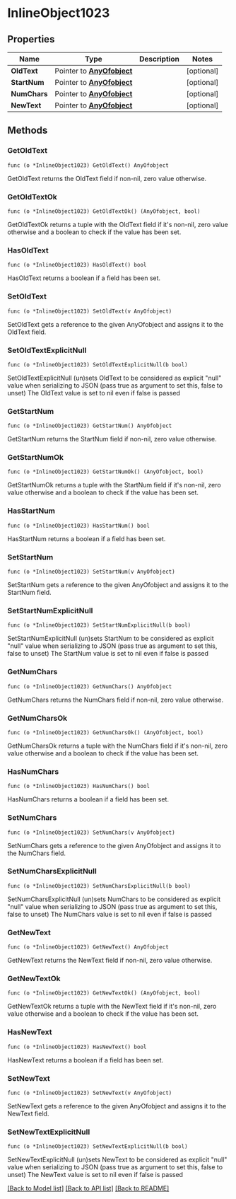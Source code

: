 # InlineObject1023

## Properties

Name | Type | Description | Notes
------------ | ------------- | ------------- | -------------
**OldText** | Pointer to [**AnyOfobject**](anyOf&lt;object&gt;.md) |  | [optional] 
**StartNum** | Pointer to [**AnyOfobject**](anyOf&lt;object&gt;.md) |  | [optional] 
**NumChars** | Pointer to [**AnyOfobject**](anyOf&lt;object&gt;.md) |  | [optional] 
**NewText** | Pointer to [**AnyOfobject**](anyOf&lt;object&gt;.md) |  | [optional] 

## Methods

### GetOldText

`func (o *InlineObject1023) GetOldText() AnyOfobject`

GetOldText returns the OldText field if non-nil, zero value otherwise.

### GetOldTextOk

`func (o *InlineObject1023) GetOldTextOk() (AnyOfobject, bool)`

GetOldTextOk returns a tuple with the OldText field if it's non-nil, zero value otherwise
and a boolean to check if the value has been set.

### HasOldText

`func (o *InlineObject1023) HasOldText() bool`

HasOldText returns a boolean if a field has been set.

### SetOldText

`func (o *InlineObject1023) SetOldText(v AnyOfobject)`

SetOldText gets a reference to the given AnyOfobject and assigns it to the OldText field.

### SetOldTextExplicitNull

`func (o *InlineObject1023) SetOldTextExplicitNull(b bool)`

SetOldTextExplicitNull (un)sets OldText to be considered as explicit "null" value
when serializing to JSON (pass true as argument to set this, false to unset)
The OldText value is set to nil even if false is passed
### GetStartNum

`func (o *InlineObject1023) GetStartNum() AnyOfobject`

GetStartNum returns the StartNum field if non-nil, zero value otherwise.

### GetStartNumOk

`func (o *InlineObject1023) GetStartNumOk() (AnyOfobject, bool)`

GetStartNumOk returns a tuple with the StartNum field if it's non-nil, zero value otherwise
and a boolean to check if the value has been set.

### HasStartNum

`func (o *InlineObject1023) HasStartNum() bool`

HasStartNum returns a boolean if a field has been set.

### SetStartNum

`func (o *InlineObject1023) SetStartNum(v AnyOfobject)`

SetStartNum gets a reference to the given AnyOfobject and assigns it to the StartNum field.

### SetStartNumExplicitNull

`func (o *InlineObject1023) SetStartNumExplicitNull(b bool)`

SetStartNumExplicitNull (un)sets StartNum to be considered as explicit "null" value
when serializing to JSON (pass true as argument to set this, false to unset)
The StartNum value is set to nil even if false is passed
### GetNumChars

`func (o *InlineObject1023) GetNumChars() AnyOfobject`

GetNumChars returns the NumChars field if non-nil, zero value otherwise.

### GetNumCharsOk

`func (o *InlineObject1023) GetNumCharsOk() (AnyOfobject, bool)`

GetNumCharsOk returns a tuple with the NumChars field if it's non-nil, zero value otherwise
and a boolean to check if the value has been set.

### HasNumChars

`func (o *InlineObject1023) HasNumChars() bool`

HasNumChars returns a boolean if a field has been set.

### SetNumChars

`func (o *InlineObject1023) SetNumChars(v AnyOfobject)`

SetNumChars gets a reference to the given AnyOfobject and assigns it to the NumChars field.

### SetNumCharsExplicitNull

`func (o *InlineObject1023) SetNumCharsExplicitNull(b bool)`

SetNumCharsExplicitNull (un)sets NumChars to be considered as explicit "null" value
when serializing to JSON (pass true as argument to set this, false to unset)
The NumChars value is set to nil even if false is passed
### GetNewText

`func (o *InlineObject1023) GetNewText() AnyOfobject`

GetNewText returns the NewText field if non-nil, zero value otherwise.

### GetNewTextOk

`func (o *InlineObject1023) GetNewTextOk() (AnyOfobject, bool)`

GetNewTextOk returns a tuple with the NewText field if it's non-nil, zero value otherwise
and a boolean to check if the value has been set.

### HasNewText

`func (o *InlineObject1023) HasNewText() bool`

HasNewText returns a boolean if a field has been set.

### SetNewText

`func (o *InlineObject1023) SetNewText(v AnyOfobject)`

SetNewText gets a reference to the given AnyOfobject and assigns it to the NewText field.

### SetNewTextExplicitNull

`func (o *InlineObject1023) SetNewTextExplicitNull(b bool)`

SetNewTextExplicitNull (un)sets NewText to be considered as explicit "null" value
when serializing to JSON (pass true as argument to set this, false to unset)
The NewText value is set to nil even if false is passed

[[Back to Model list]](../README.md#documentation-for-models) [[Back to API list]](../README.md#documentation-for-api-endpoints) [[Back to README]](../README.md)


